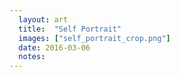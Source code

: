 ```yaml
---
  layout: art
  title:  "Self Portrait"
  images: ["self_portrait_crop.png"]
  date: 2016-03-06
  notes:
---
```


